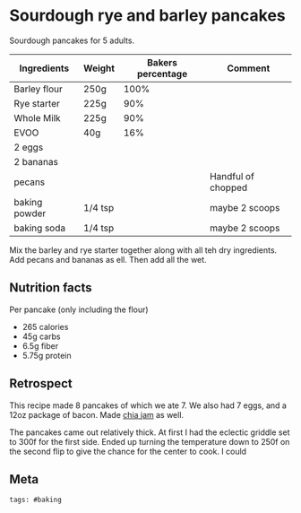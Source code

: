 # Sourdough rye and barley pancakes

Sourdough pancakes for 5 adults.

| Ingredients   | Weight  | Bakers percentage | Comment            |
| ------------- | ------- | ----------------- | ------------------ |
| Barley flour  | 250g    | 100%              |                    |
| Rye starter   | 225g    | 90%               |                    |
| Whole Milk    | 225g    | 90%               |                    |
| EVOO          | 40g     | 16%               |                    |
| 2 eggs        |         |                   |                    |
| 2 bananas     |         |                   |                    |
| pecans        |         |                   | Handful of chopped |
| baking powder | 1/4 tsp |                   | maybe 2 scoops     |
| baking soda   | 1/4 tsp |                   | maybe 2 scoops     |

Mix the barley and rye starter together along with all teh dry ingredients. Add
pecans and bananas as ell. Then add all the wet.

## Nutrition facts

Per pancake (only including the flour)

- 265 calories
- 45g carbs
- 6.5g fiber
- 5.75g protein

## Retrospect

This recipe made 8 pancakes of which we ate 7. We also had 7 eggs, and a 12oz
package of bacon. Made [chia jam](../329) as well.

The pancakes came out relatively thick. At first I had the eclectic griddle set
to 300f for the first side. Ended up turning the temperature down to 250f on
the second flip to give the chance for the center to cook. I could

## Meta

    tags: #baking
